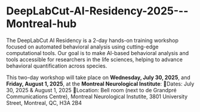 # DeepLabCut-AI-Residency-2025---Montreal-hub
The DeepLabCut AI Residency is a 2-day hands-on training workshop focused on automated behavioral analysis using cutting-edge computational tools. Our goal is to make AI-based behavioral analysis and tools accessible for researchers in the life sciences, helping to advance behavioral quantification across species.



This two-day workshop will take place on **Wednesday, July 30, 2025**, and **Friday, August 1, 2025**, at the **Montreal Neurological Institute**:
📅Dates: July 30, 2025 & August 1, 2025
📍Location: Bell room (next to de Grandpré Communications Centre), Montreal Neurological Instutite, 3801 University Street, Montreal, QC, H3A 2B4
